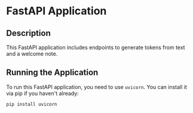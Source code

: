# FastAPI Application

## Description

This FastAPI application includes endpoints to generate tokens from text and a welcome note.

## Running the Application

To run this FastAPI application, you need to use `uvicorn`. You can install it via pip if you haven't already:

```bash
pip install uvicorn
